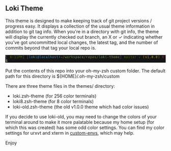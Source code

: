 ## Loki Theme ##

This theme is designed to make keeping track of git project versions / progress easy. It displays a collection of the usual theme information in addition to git tag info. When you're in a directory with git info, the theme will display the currently checked out branch, an X or ✓ indicating whether you've got uncommitted local changes, the latest tag, and the number of commits beyond that tag your local repo is.

![alt text](scap.png "loki-theme in urvxt, captured with scrot")

Put the contents of this repo into your oh-my-zsh custom folder. The default path for this directory is ${HOME}/.oh-my-zsh/custom

There are three theme files in the themes/ directory:
+ loki.zsh-theme  (for 256 color terminals)
+ loki8.zsh-theme (for 8 color terminals)
+ loki-old.zsh-theme (the old v1.0.0 theme which had color issues)

If you decide to use loki-old, you may need to change the colors of your terminal around to make it more palatable because my home setup (for which this was created) has some odd color settings. You can find my color settings for urxvt and xterm in <a href="https://github.com/subtlepseudonym/custom-envs/tree/master/Xresources/.Xresources.d">custom-envs</a>, which may help.

Enjoy
